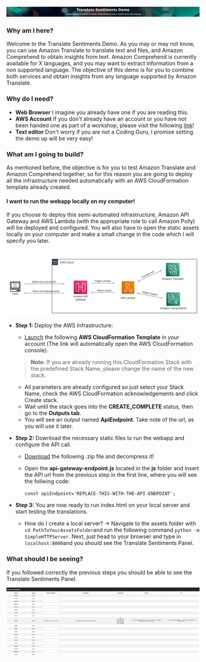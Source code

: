 ![Banner](./images/banner.jpg)

### Why am I here? 
Welcome to the Translate Sentiments Demo. As you may or may not know, you can use Amazon Translate to translate text and files, and Amazon Comprehend to obtain insights from text. Amazon Comprehend is currently available for X languages, and you may want to extract information from a non supported language. The objective of this demo is for you to combine both services and obtain insights from any language supported by Amazon Translate. 

### Why do I need?

* **Web Browser** I imagine you already have one if you are reading this.  
* **AWS Account** If you don't already have an account or you have not been handed one as part of a workshop, please visit the following [link](https://aws.amazon.com/es/free)! 
* **Text editor** Don't worry if you are not a Coding Guru, I promise setting the demo up will be very easy!


### What am I going to build?

As mentioned before, the objective is for you to test Amazon Translate and Amazon Comprehend together, so for this reason you are going to deploy all the infrastructure needed automatically with an AWS CloudFormation template already created. 

#### I want to run the webapp locally on my computer!

If you choose to deploy this semi-automated infrastructure, Amazon API Gateway and AWS Lambda (with the appropriate role to call Amazon Polly) will be deployed and configured. You will also have to open the static assets locally on your computer and make a small change in the code which I will specify you later.

![Semi-Automated](./images/local-infra.jpg)

* **Step 1:** Deploy the AWS Infrastructure:
  * [Launch](https://eu-west-1.console.aws.amazon.com/cloudformation/home?region=eu-west-1#/stacks/create/review?templateURL=https://aidemos-translatesentiments.s3.eu-west-1.amazonaws.com/translatesentiments-local.yaml&stackName=Translate-Sentiments-Demo) the following **AWS CloudFormation Template** in your account (The link will automatically open the AWS CloudFormation console).
  >__Note:__ If you are already running this CloudFormation Stack with the predefined Stack Name, please change the name of the new stack.
  * All parameters are already configured so just select your Stack Name, check the AWS CloudFormation acknowledgements and click Create stack.
  * Wait until the stack goes into the **CREATE_COMPLETE** status, then go to the **Outputs tab**.
  * You will see an output named **ApiEndpoint**. Take note of the url, as you will use it later. 

* **Step 2:** Download the necessary static files to run the webapp and configure the API call.
    * [Download](https://aidemos-translatesentiments.s3.eu-west-1.amazonaws.com/transalatesentiments-local-assets.zip) the following .zip file and decompress it!
    * Open the **api-gateway-endpoint.js** located in the **js** folder and insert the API url from the previous step in the first line, where you will see the follwing code:
    
      ``const apiEndpoint='REPLACE-THIS-WITH-THE-API-ENDPOINT';`` 
    
* **Step 3:** You are now ready to run index.html on your local server and start testing the translations.
  * How do I create a local server? -> Navigate to the assets folder with ``cd PathToYourAssetsFolder``and run the following command ``python -m SimpleHTTPServer``. Next, just head to your browser and type in ``localhost:8000``and you should see the Translate Sentiments Panel.


### What should I be seeing?

If you followed correctly the previous steps you should be able to see the Translate Sentiments Panel.

![Translate Sentiments Panel](./images/test-view.jpg)

